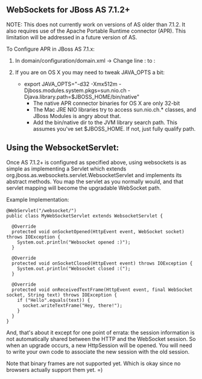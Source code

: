 WebSockets for JBoss AS 7.1.2+
------------------------------

NOTE: This does not currently work on versions of AS older than 7.1.2. It also requires use of the Apache Portable
Runtime connector (APR). This limitation will be addressed in a future version of AS.

To Configure APR in JBoss AS 7.1.x:

 1. In domain/configuration/domain.xml ->
     Change line : <code><subsystem xmlns="urn:jboss:domain:web:1.1" default-virtual-server="default-host" native="false"></code>
              to : <code><subsystem xmlns="urn:jboss:domain:web:1.1" default-virtual-server="default-host" native="true"></code>

 2. If you are on OS X you may need to tweak JAVA_OPTS a bit:
    - export JAVA_OPTS="-d32 -Xmx512m -Djboss.modules.system.pkgs=sun.nio.ch -Djava.library.path=$JBOSS_HOME/bin/native"
       - The native APR connector binaries for OS X are only 32-bit
       - The Mac JRE NIO libraries try to access sun.nio.ch.* classes, and JBoss Modules is angry about that.
       - Add the bin/native dir to the JVM library search path. This assumes you've set $JBOSS_HOME. If not, just fully qualify path.




Using the WebsocketServlet:
---------------------------

Once AS 7.1.2+ is configured as specified above, using websockets is as simple as implementing a Servlet which
extends org.jboss.as.websockets.servlet.WebsocketServlet and implements its abstract methods. You map the servlet
as you normally would, and that servlet mapping will become the upgradable WebSocket path.

Example Implementation:

    @WebServlet("/websocket/")
    public class MyWebSocketServlet extends WebsocketServlet {

      @Override
      protected void onSocketOpened(HttpEvent event, WebSocket socket) throws IOException {
        System.out.println("Websocket opened :)");
      }

      @Override
      protected void onSocketClosed(HttpEvent event) throws IOException {
        System.out.println("Websocket closed :(");
      }

      @Override
      protected void onReceivedTextFrame(HttpEvent event, final WebSocket socket, String text) throws IOException {
        if ("Hello".equals(text)) {
          socket.writeTextFrame("Hey, there!");
        }
      }
    }


And, that's about it except for one point of errata: the session information is not automatically shared between
the HTTP and the WebSocket session. So when an upgrade occurs, a new HttpSession will be opened. You will need to
write your own code to associate the new session with the old session.

Note that binary frames are not supported yet. Which is okay since no browsers actually support them yet. =)